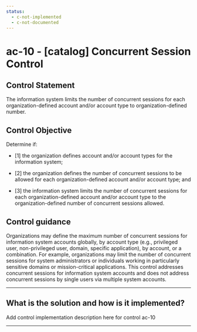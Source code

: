 ```yaml
---
status:
  - c-not-implemented
  - c-not-documented
---
```


# ac-10 - \[catalog\] Concurrent Session Control

## Control Statement

The information system limits the number of concurrent sessions for each organization-defined account and/or account type to organization-defined number.

## Control Objective

Determine if:

- \[1\] the organization defines account and/or account types for the information system;

- \[2\] the organization defines the number of concurrent sessions to be allowed for each organization-defined account and/or account type; and

- \[3\] the information system limits the number of concurrent sessions for each organization-defined account and/or account type to the organization-defined number of concurrent sessions allowed.

## Control guidance

Organizations may define the maximum number of concurrent sessions for information system accounts globally, by account type (e.g., privileged user, non-privileged user, domain, specific application), by account, or a combination. For example, organizations may limit the number of concurrent sessions for system administrators or individuals working in particularly sensitive domains or mission-critical applications. This control addresses concurrent sessions for information system accounts and does not address concurrent sessions by single users via multiple system accounts.

______________________________________________________________________

## What is the solution and how is it implemented?

Add control implementation description here for control ac-10

______________________________________________________________________
